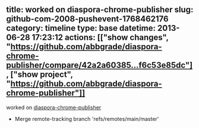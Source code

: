 title: worked on diaspora-chrome-publisher
slug: github-com-2008-pushevent-1768462176
category: timeline
type: base
datetime: 2013-06-28 17:23:12
actions: [["show changes", "https://github.com/abbgrade/diaspora-chrome-publisher/compare/42a2a60385...f6c53e85dc"], ["show project", "https://github.com/abbgrade/diaspora-chrome-publisher"]]
---
worked on [diaspora-chrome-publisher](https://github.com/abbgrade/diaspora-chrome-publisher)

 - Merge remote-tracking branch 'refs/remotes/main/master'
